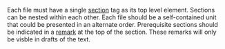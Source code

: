 Each file must have a single [section](https://tdg.docbook.org/tdg/5.2/section.html) tag as its top level element.
Sections can be nested within each other. Each file should be a self-contained unit that could be presented in an alternate order. Prerequisite sections should be indicated in a  [remark](https://tdg.docbook.org/tdg/4.5/remark.html) at the top of the section. These remarks will only be visble in drafts of the text. 
